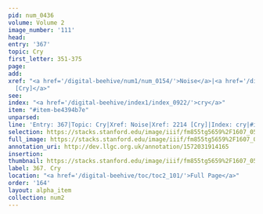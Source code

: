 ```yaml
---
pid: num_0436
volume: Volume 2
image_number: '111'
head: 
entry: '367'
topic: Cry
first_letter: 351-375
page: 
add: 
xref: "<a href='/digital-beehive/num1/num_0154/'>Noise</a>|<a href='/digital-beehive/toc/toc2_387/'>2214
  [Cry]</a>"
see: 
index: "<a href='/digital-beehive/index1/index_0922/'>cry</a>"
item: "#item-be4394b7e"
unparsed: 
line: 'Entry: 367|Topic: Cry|Xref: Noise|Xref: 2214 [Cry]|Index: cry|#item-be4394b7e'
selection: https://stacks.stanford.edu/image/iiif/fm855tg5659%2F1607_0578/351,1751,2952,362/full/0/default.jpg
full_image: https://stacks.stanford.edu/image/iiif/fm855tg5659%2F1607_0578/full/full/0/default.jpg
annotation_uri: http://dev.llgc.org.uk/annotation/1572031914165
insertion: 
thumbnail: https://stacks.stanford.edu/image/iiif/fm855tg5659%2F1607_0578/351,1751,600,180/250,/0/default.jpg
label: 367. Cry
location: "<a href='/digital-beehive/toc/toc2_101/'>Full Page</a>"
order: '164'
layout: alpha_item
collection: num2
---
```

